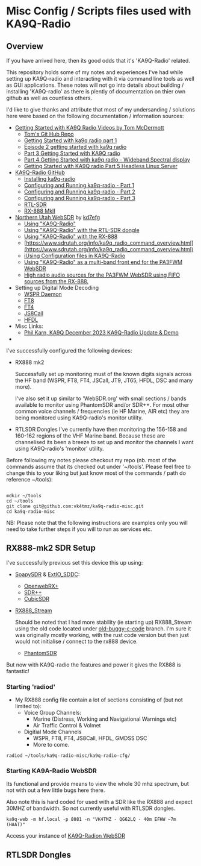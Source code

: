 # Misc Config / Scripts files used with KA9Q-Radio

## Overview 

If you have arrived here, then its good odds that it's 'KA9Q-Radio' related.

This repository holds some of my notes and experiences I've had while setting up KA9Q-radio and interacting with it via command line tools as well as GUI applications.  These notes will not go into details about building / installing 'KA9Q-radio' as there is plently of documentation on thier own github as well as countless others.  

I'd like to give thanks and attribute that most of my undersanding / solutions here were based on the following documentation / information sources:

* [Getting Started with KA9Q Radio Videos by Tom McDermott](https://www.youtube.com/@n5eg) 
    * [Tom's Git Hub Repo](https://github.com/Tom-McDermott/Miscellaneous/tree/master/KA9Q-radio%20configurations%20and%20grc) 
    * [Getting Started with ka9q radio part 1](https://www.youtube.com/watch?v=3UPhhbkz0Tw) 
    * [Episode 2 getting started with ka9q radio](https://www.youtube.com/watch?v=iPVvCNn0mBE) 
    * [Part 3 Getting Started with KA9Q radio](https://www.youtube.com/watch?v=E76865qcZUo) 
    * [Part 4 Getting Started with ka9q radio - Wideband Spectral display](https://www.youtube.com/watch?v=K5ml2SuGNSs) 
    * [Getting Started with KA9Q radio Part 5 Headless Linux Server](https://www.youtube.com/watch?v=JunXLtOhbgA) 
* [KA9Q-Radio GitHub](https://github.com/ka9q/ka9q-radio)
    * [Installing ka9q-radio](https://github.com/ka9q/ka9q-radio/blob/main/docs/INSTALL.md) 
    * [Configuring and Running ka9q-radio - Part 1](https://github.com/ka9q/ka9q-radio/blob/main/docs/ka9q-radio.md) 
    * [Configuring and Running ka9q-radio - Part 2](https://github.com/ka9q/ka9q-radio/blob/main/docs/ka9q-radio-2.md) 
    * [Configuring and Running ka9q-radio - Part 3](https://github.com/ka9q/ka9q-radio/blob/main/docs/ka9q-radio-3.md) 
    * [RTL-SDR](https://github.com/ka9q/ka9q-radio/blob/main/docs/SDR/rtlsdr.md) 
    * [RX-888 MkII](https://github.com/ka9q/ka9q-radio/blob/main/docs/SDR/rx888.md) 
* [Northern Utah WebSDR](https://sdrutah.org) by [kd7efg](https://www.qrz.com/db/KD7EFG)
    * [Using "KA9Q-Radio"](https://www.sdrutah.org/info/using_ka9q_radio.html) 
    * [Using "KA9Q-Radio" with the RTL-SDR dongle](https://www.sdrutah.org/info/using_ka9q_radio_with_the_rtlsdr.html) 
    * [Using "KA9Q-Radio" with the RX-888](https://www.sdrutah.org/info/using_ka9q_radio_with_the_rx888.html) 
    * [https://www.sdrutah.org/info/ka9q_radio_command_overview.html](https://www.sdrutah.org/info/ka9q_radio_command_overview.html)
    * [iUsing Configuration files in KA9Q-Radio](https://www.sdrutah.org/info/ka9q_radio_config_files.html)
    * [Using "KA9Q-Radio" as a multi-band front end for the PA3FWM WebSDR](https://www.sdrutah.org/info/using_ka9q_radio_with_websdr.html)
    * [High radio audio sources for the PA3FWM WebSDR using FIFO sources from the RX-888.](https://www.sdrutah.org/info/high_rate_websdr_audio_using_fifo.html)
* Setting up Digital Mode Decoding
    * [WSPR Daemon](https://wsprdaemon.readthedocs.io/en/master/configuration/radiod%40.conf/hardware.html)
    * [FT8]() 
    * [FT4]() 
    * [JS8Call]() 
    * [HFDL]() 
* Misc Links: 
    * [Phil Karn, KA9Q December 2023 KA9Q-Radio Update & Demo](https://groups.io/g/NextGenSDRs/attachment/1752/0/TAPR-Mini-DCC-2023-Phil-Karn-KA9Q.pdf) 
* []() 

I've successfully configured the following devices:

* RX888 mk2 

    Successfully set up monitoring must of the known digits signals across the HF band (WSPR, FT8, FT4, JSCall, JT9, JT65, HFDL, DSC and many more). 

    I've also set it up similar to 'WebSDR.org' with small sections / bands available to monitor using PhantomSDR and/or SDR++. For most other common voice channels / frequencies (ie HF Marine, AIR etc) they are being monitored using KA9Q-radio's monitor utility.

* RTLSDR Dongles 
    I've currently have then monitoring the 156-158 and 160-162 regions of the VHF Marine band. Because these are channelised its been a breeze to set up and monitor the channels I want using KA9Q-radio's 'monitor' utility.  


Before following my notes please checkout my repo (nb. most of the commands assume that its checked out under '~/tools'. Please feel free to change this to your liking but just know most of the commands / path do reference ~/tools):

```

mdkir ~/tools
cd ~/tools
git clone git@github.com:vk4tmz/ka9q-radio-misc.git
cd ka9q-radio-misc
```

NB: Please note that the following instructions are examples only you will need to take further steps if you will to run as services etc.

## RX888-mk2 SDR Setup 

I've successfully previous set this device this up using:

* [SoapySDR](https://github.com/pothosware/SoapySDR) & [ExtIO_SDDC](https://github.com/ik1xpv/ExtIO_sddc):
    * [OpenwebRX+](https://github.com/luarvique/openwebrx)
    * [SDR++](https://github.com/AlexandreRouma/SDRPlusPlus)
    * [CubicSDR](https://github.com/cjcliffe/CubicSDR)

* [RX888_Stream](https://github.com/rhgndf/rx888_stream)

    Should be noted that I had more stability (ie starting up) RX888_Stream using the old code located under [old-buggy-c-code](https://github.com/rhgndf/rx888_stream/tree/old-buggy-c-code) branch. I'm sure it was originally mostly working, with the rust code version but then just would not initialise / connect to the rx888 device.

   * [PhantomSDR](https://github.com/PhantomSDR/PhantomSDR/wiki/Configuration-RX888)


But now with KA9Q-radio the features and power it gives the RX888 is fantastic!


### Starting 'radiod' 

* My RX888 config file contain a lot of sections consisting of (but not limited to):
    * Voice Group Channels:
        * Marine (Distress, Working and Navigational Warnings etc)
        * Air Traffic Control & Volmet
    * Digitial Mode Channels
        * WSPR, FT8, FT4, JS8Call, HFDL, GMDSS DSC
        * More to come.

```
radiod ~/tools/ka9q-radio-misc/ka9q-radio-cfg/
```

### Starting KA9A-Radio WebSDR

Its functional and provide means to view the whole 30 mhz spectrum, but not with out a few little bugs here there. 

Also note this is hard coded for used with a SDR like the RX888 and expect 30MHZ of bandwidth. So not currently useful with RTLSDR dongles.

```
ka9q-web -m hf.local -p 8081 -n "VK4TMZ - QG62LQ - 40m EFHW ~7m (HAAT)"
```

Access your instance of [KA9Q-Radion WebSDR](http://localhost:8081)

## RTLSDR Dongles


